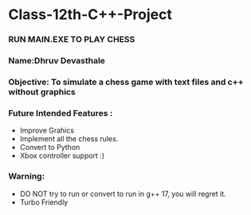 # Class-12th-C++-Project

### RUN MAIN.EXE TO PLAY CHESS

### Name:Dhruv Devasthale

### Objective: To simulate a chess game  with text files and c++ without graphics

### Future Intended Features :
* Improve Grahics
* Implement all the chess rules.
* Convert to Python
* Xbox controller support :)

### Warning:
* DO NOT try to run or convert to run in g++ 17, you will regret it.
* Turbo Friendly
